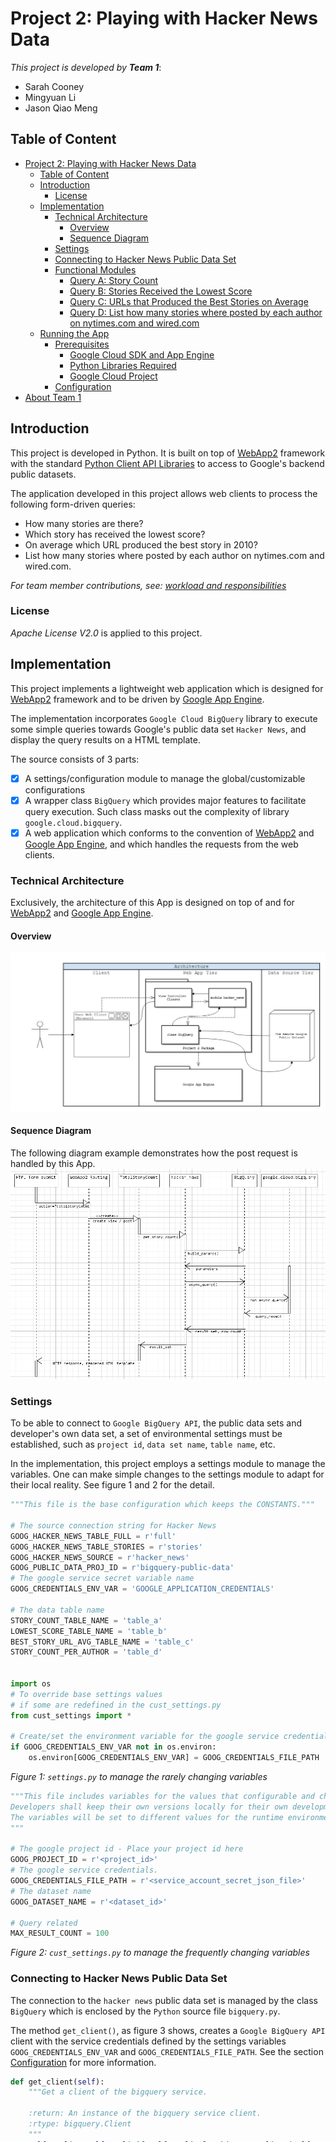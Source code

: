 <!--
Copyright 2017 team1@course_bigdata, Saint Joseph's University

Licensed under the Apache License, Version 2.0 (the "License");
you may not use this file except in compliance with the License.
You may obtain a copy of the License at

   http://www.apache.org/licenses/LICENSE-2.0

Unless required by applicable law or agreed to in writing, software
distributed under the License is distributed on an "AS IS" BASIS,
WITHOUT WARRANTIES OR CONDITIONS OF ANY KIND, either express or implied.
See the License for the specific language governing permissions and
limitations under the License.
-->

<p>&nbsp;</p>
<p>&nbsp;</p>
<p>&nbsp;</p>
<p>&nbsp;</p>
<p>&nbsp;</p>
<p>&nbsp;</p>
<p>&nbsp;</p>
<p>&nbsp;</p>
<p>&nbsp;</p>
<p>&nbsp;</p>
<p>&nbsp;</p>
<p>&nbsp;</p>
<p>&nbsp;</p>
<p>&nbsp;</p>
<p>&nbsp;</p>
<p>&nbsp;</p>

# Project 2: Playing with Hacker News Data


*This project is developed by* ***Team 1***:
* Sarah Cooney
* Mingyuan Li
* Jason Qiao Meng

<div class="page-break"></div>

## Table of Content
- [Project 2: Playing with Hacker News Data](#project-2-playing-with-hacker-news-data)
    - [Table of Content](#table-of-content)
    - [Introduction](#introduction)
        - [License](#license)
    - [Implementation](#implementation)
        - [Technical Architecture](#technical-architecture)
            - [Overview](#overview)
            - [Sequence Diagram](#sequence-diagram)
        - [Settings](#settings)
        - [Connecting to Hacker News Public Data Set](#connecting-to-hacker-news-public-data-set)
        - [Functional Modules](#functional-modules)
            - [Query A: Story Count](#query-a-story-count)
            - [Query B: Stories Received the Lowest Score](#query-b-stories-received-the-lowest-score)
            - [Query C: URLs that Produced the Best Stories on Average](#query-c-urls-that-produced-the-best-stories-on-average)
            - [Query D: List how many stories where posted by each author on nytimes.com and wired.com](#query-d-list-how-many-stories-where-posted-by-each-author-on-nytimescom-and-wiredcom)
    - [Running the App](#running-the-app)
        - [Prerequisites](#prerequisites)
            - [Google Cloud SDK and App Engine](#google-cloud-sdk-and-app-engine)
            - [Python Libraries Required](#python-libraries-required)
            - [Google Cloud Project](#google-cloud-project)
        - [Configuration](#configuration)
- [About Team 1](#about-team-1)

## Introduction
This project is developed in Python. It is built on top of [WebApp2][webapp2] framework with the standard [Python Client API Libraries][goog_py_cli_api] to access to Google's backend public datasets.

The application developed in this project allows web clients to process the following form-driven queries:
+ How many stories are there?
+ Which story has received the lowest score?
+ On average which URL produced the best story in 2010?
+ List how many stories where posted by each author on nytimes.com and wired.com.

*For team member contributions, see: [workload and responsibilities][ranking]*

### License
*Apache License V2.0* is applied to this project.

## Implementation
This project implements a lightweight web application which is designed for [WebApp2][webapp2] framework and to be driven by [Google App Engine][goog_python_app_engine].

The implementation incorporates `Google Cloud BigQuery` library to execute some simple queries towards Google's public data set `Hacker News`, and display the query results on a HTML template.

The source consists of 3 parts:
+ [x] A settings/configuration module to manage the global/customizable configurations
+ [x] A wrapper class `BigQuery` which provides major features to facilitate query execution. Such class masks out the complexity of library `google.cloud.bigquery`.
+ [x] A web application which conforms to the convention of [WebApp2][webapp2] and [Google App Engine][goog_python_app_engine], and which handles the requests from the web clients.

### Technical Architecture
Exclusively, the architecture of this App is designed on top of and for [WebApp2][webapp2] and [Google App Engine][goog_python_app_engine].

#### Overview
![alt text](architeture.png "The project architecture")

#### Sequence Diagram
The following diagram example demonstrates how the post request is handled by this App.
![alt text](sequence.png "The project architecture")

### Settings
To be able to connect to `Google BigQuery API`, the public data sets and developer's own data set, a set of environmental settings must be established, such as `project id`, `data set name`, `table name`, etc.

In the implementation, this project employs a settings module to manage the variables. One can make simple changes to the settings module to adapt for their local reality. See figure 1 and 2 for the detail.

```python
"""This file is the base configuration which keeps the CONSTANTS."""

# The source connection string for Hacker News
GOOG_HACKER_NEWS_TABLE_FULL = r'full'
GOOG_HACKER_NEWS_TABLE_STORIES = r'stories'
GOOG_HACKER_NEWS_SOURCE = r'hacker_news'
GOOG_PUBLIC_DATA_PROJ_ID = r'bigquery-public-data'
# The google service secret variable name
GOOG_CREDENTIALS_ENV_VAR = 'GOOGLE_APPLICATION_CREDENTIALS'

# The data table name
STORY_COUNT_TABLE_NAME = 'table_a'
LOWEST_SCORE_TABLE_NAME = 'table_b'
BEST_STORY_URL_AVG_TABLE_NAME = 'table_c'
STORY_COUNT_PER_AUTHOR = 'table_d'


import os
# To override base settings values
# if some are redefined in the cust_settings.py
from cust_settings import *

# Create/set the environment variable for the google service credentials
if GOOG_CREDENTIALS_ENV_VAR not in os.environ:
    os.environ[GOOG_CREDENTIALS_ENV_VAR] = GOOG_CREDENTIALS_FILE_PATH

```
*Figure 1: `settings.py` to manage the rarely changing variables*

```python
"""This file includes variables for the values that configurable and changing.
Developers shall keep their own versions locally for their own development environments.
The variables will be set to different values for the runtime environment.
"""

# The google project id - Place your project id here
GOOG_PROJECT_ID = r'<project_id>'
# The google service credentials.
GOOG_CREDENTIALS_FILE_PATH = r'<service_account_secret_json_file>'
# The dataset name
GOOG_DATASET_NAME = r'<dataset_id>'

# Query related
MAX_RESULT_COUNT = 100
```
*Figure 2: `cust_settings.py` to manage the frequently changing variables*

### Connecting to Hacker News Public Data Set
The connection to the `hacker news` public data set is managed by the class `BigQuery` which is enclosed by the `Python` source file `bigquery.py`.

The method `get_client()`, as figure 3 shows, creates a `Google BigQuery API` client with the service credentials defined by the settings variables `GOOG_CREDENTIALS_ENV_VAR` and `GOOG_CREDENTIALS_FILE_PATH`. See the section [Configuration](#configuration) for more information.
```python
def get_client(self):
    """Get a client of the bigquery service.

    :return: An instance of the bigquery service client.
    :rtype: bigquery.Client
    """
    self.__cli = self.__cli if self.__cli else bigquery.Client(self.__proj)
    return self.__cli
```
*Figure 3: `get_client()` to create a `Google BigQuery Client` object.*

A query can be executed in either synchronous or asynchronous way. Figure 4 shows the method `sync_query` and figure 5 shows the method `async_query`.
```python
def sync_query(self, query, params=()):
    """Perform a query and return the result and the total count of the affected rows.
    To use the parameters, please refer to the example below::
        query_parameters=(
            bigquery.ScalarQueryParameter('corpus', 'STRING', corpus),
            bigquery.ScalarQueryParameter(
                'min_word_count',
                'INT64',
                min_word_count))

    :param query: A Standard SQL that Google BigQuery accepts.
    :type query: str
    :param params: (Optional) The parameters that the query uses.
    :type params: tuple
    :return: Returns the result set (only values) and the total count of the affected rows.
    :rtype: tuple
    """
    self.__cli = self.get_client()
    query_results = self.__cli.run_sync_query(query, query_parameters=params)

    # Use standard SQL syntax for queries.
    # See: https://cloud.google.com/bigquery/sql-reference/
    query_results.use_legacy_sql = False
    query_results.run()
    # get all possible rows
    pt = None
    rs = []
    while True:
        row_data, total_rows, pt = query_results.fetch_data(MAX_RESULT_COUNT, page_token=pt)
        rs += row_data
        if not pt:
            break

    return rs, total_rows
```
*Figure 4: `sync_query` to run a query synchronously*

```python
def async_query(self, query, params=(), dest_table=None, dest_dataset=None):
    """Perform a query *asynchronously* and return the result and the total count of the affected rows.

    :param query: A Standard SQL that Google BigQuery accepts.
    :type query: str
    :param params: (Optional) The parameters that the query uses.
    :type params: tuple
    :param dest_table: (Optional) The name of the destination table where the job saves the result set.
    :type dest_table: str
    :param dest_dataset: (Optional) The name of the dataset which has the destination table.
                        If omitted, ``GOOG_DATASET_NAME`` is used by default.
    :type dest_dataset: str
    :return: Returns the result set (only values) and the total count of the affected rows.
    :rtype: tuple
    """
    self.__cli = self.get_client()
    query_job = self.__cli.run_async_query(str(uuid.uuid4()), query, query_parameters=params)
    query_job.use_legacy_sql = False
    if dest_table:
        ds = self.__cli.dataset(dest_dataset) if dest_dataset else self.get_dataset()
        tbl_save = ds.table(dest_table)
        query_job.destination = tbl_save
        query_job.write_disposition = 'WRITE_TRUNCATE' if tbl_save.exists() else 'WRITE_EMPTY'

    query_job.begin()
    # wait for the job complete
    self.__async_wait(query_job)

    # Drain the query results by requesting a page at a time.
    query_results = query_job.results()
    rs = []
    pt = None
    while True:
        row_data, total_rows, page_token = query_results.fetch_data(MAX_RESULT_COUNT, page_token=pt)
        rs += row_data
        if not page_token:
            break

    return rs, total_rows
```
*Figure 5: `async_query` to run a query asynchronously*

The `BigQuery` class also provides a function `build_params()` to construct simple parameters for a parameterized query. Figure 6 shows how the parameters are built.
```python
@classmethod
def build_params(cls, params):
    """Construct a tuple of the SQL parameters.

    `Note: this function produce scalar parameters only.`

    :param params: A ``python`` ``dict`` which holds the parameters
                   in form of {'name': value} where the value can be any object.
    :type params: dict
    :return: Returns a tuple of SQL parameter objects
    :rtype: tuple
    """
    if not params:
        return None

    def get_type(k, v):
        t = 'STRING'
        if isinstance(v, int):
            t = 'INT64'
        elif isinstance(v, float):
            t = 'FLOAT64'
        elif isinstance(v, bool):
            t = 'BOOL'
        return bigquery.ScalarQueryParameter(k, t, v)

    return tuple([get_type(key, value) for key, value in params.iteritems()])
```
*Figure 6: `build_params()` to construct parameters*

### Functional Modules
While the `BigQuery` class acts as the fundamental module, The queries and client requests are handled by the functional modules. The module `hacker_news.py` includes functions to run the queries that are asked by the requirements; The view controller modules incorporates [WebApp2][webapp2] framework to handle the requests and responses.

#### Query A: Story Count
This query's request is sent by a HTML form and is handled by the view class `TotalStoryCount`, and the query is executed by the function `get_story_count()` in `hacker_news.py`.

Figure 7 and 8 show the implementations.

```python
class TotalStoryCount(webapp2.RequestHandler):
    def post(self):
        rows = hacker.get_story_count()
        temp_vals = {
            'active_tab': 'QueryA',
            'values': rows if rows else None
        }
        path = os.path.join(os.path.dirname(__file__), 'index.html')
        self.response.headers['Content-Type'] = 'text/html'
        self.response.out.write(template.render(path, temp_vals))

```
*Figure 7: class `TotalStoryCount` to handle the form POST request*


```python
def get_story_count():
    sql = """
        SELECT COUNT(id) AS storyCount
        FROM `$proj.$ds.$table`
    """
    sub = {
        'proj': GOOG_PUBLIC_DATA_PROJ_ID,
        'ds': GOOG_HACKER_NEWS_SOURCE,
        'table': GOOG_HACKER_NEWS_TABLE_STORIES
    }

    bq = BigQuery()
    bq.get_client()
    return bq.async_query(Template(sql).substitute(sub), params=(), dest_table=STORY_COUNT_TABLE_NAME)[0]

```
*Figure 8: `get_story_count()` to run the query*

Figure 9 and 10 depict the UI at the client side before and after the query request.

![alt_text](story_count_before.png "Before the request")
*Figure 9: UI before user clicks on `Get Result`*

![alt_text](story_count_after.png "After the request")
*Figure 10: UI after user clicks on `Get Result`*

#### Query B: Stories Received the Lowest Score
This query's request is sent by a HTML form and is handled by the view class `LowestStoryScore`, and the query is executed by the function `get_lowest_story_score()` in `hacker_news.py`.

Due to API result fetching timeout issue, the function `get_lowest_story_score()` gets only `MAX_RESULT_COUNT` number of result records. For instance, it's `100` that is set shown by figure 14.

Figure 11 and 12 show the implementations.

```python
class LowestStoryScore(webapp2.RequestHandler):
    def post(self):
        rows, count = hacker.get_lowest_story_score()
        temp_vals = {
            'active_tab': 'QueryB',
            'total_count': count,
            'page_size': MAX_RESULT_COUNT,
            'values': rows if rows else None
        }
        path = os.path.join(os.path.dirname(__file__), 'index.html')
        self.response.headers['Content-Type'] = 'text/html'
        self.response.out.write(template.render(path, temp_vals))
```
*Figure 11: class `LowestStoryScore` to handle the form POST request*


```python
def get_lowest_story_score():
    sql = """
        SELECT score, title, url, author
        FROM `$proj.$ds.$table`
        WHERE score is not null
        AND score <= (SELECT MIN(score) FROM `$proj.$ds.$table`)
    """
    sub = {
        'proj': GOOG_PUBLIC_DATA_PROJ_ID,
        'ds': GOOG_HACKER_NEWS_SOURCE,
        'table': GOOG_HACKER_NEWS_TABLE_STORIES
    }

    bq = BigQuery()
    bq.get_client()
    return bq.async_query_limited(Template(sql).substitute(sub), dest_table=LOWEST_SCORE_TABLE_NAME)
```
*Figure 12: `get_lowest_story_score()` to run the query*

Figure 13 and 14 depict the UI at the client side before and after the query request.

![alt_text](story_lowest_score_before.png "Before the request")
*Figure 13: UI before user clicks on `Get Result`*

![alt_text](story_lowest_score_after.png "After the request")
*Figure 14: UI after user clicks on `Get Result`*

#### Query C: URLs that Produced the Best Stories on Average
This query's request is sent by a HTML form and is handled by the view class `BestStoryProducerAVG`, and the query is executed by the function `best_story_producer_on_avg()` in `hacker_news.py`.

Figure 15 and 16 show the implementations.

```python
class BestStoryProducerAVG(webapp2.RequestHandler):
    def post(self):
        rows = hacker.best_story_producer_on_avg()
        temp_vals = {
            'active_tab': 'QueryC',
            'values': rows if rows else None
        }
        path = os.path.join(os.path.dirname(__file__), 'index.html')
        self.response.headers['Content-Type'] = 'text/html'
        self.response.out.write(template.render(path, temp_vals))
```
*Figure 15: class `BestStoryProducerAVG` to handle the form POST request*


```python
def best_story_producer_on_avg():
    sql = """
        SELECT url, AVG(score) AS avgScore
        FROM `$proj.$ds.$table`
        WHERE
            TYPE = @type
        AND TIMESTAMP <= @end_date
        AND TIMESTAMP >= @start_date
        GROUP BY url
        HAVING avgScore >= (
          SELECT AVG(score) AS score
          FROM `$proj.$ds.$table`
          WHERE
              TYPE = @type
          AND url IS NOT NULL
          AND url <> ''
          AND TIMESTAMP <= @end_date
          AND TIMESTAMP >= @start_date
          GROUP BY url
          ORDER BY score DESC
          LIMIT 1 )
          ORDER BY avgScore DESC
    """
    sub = {
        'proj': GOOG_PUBLIC_DATA_PROJ_ID,
        'ds': GOOG_HACKER_NEWS_SOURCE,
        'table': GOOG_HACKER_NEWS_TABLE_FULL
    }
    params = {
        'type': 'story',
        'start_date': '2010-01-01 00:00:01',
        'end_date': '2010-12-31 23:59:59'
    }
    p = BigQuery.build_params(params)

    bq = BigQuery()
    bq.get_client()
    return bq.async_query(Template(sql).substitute(sub), p, BEST_STORY_URL_AVG_TABLE_NAME)[0]
```
*Figure 16: `best_story_producer_on_avg()` to run the query*

Figure 17 and 18 depict the UI at the client side before and after the query request.

![alt_text](url_avg_best_before.png "Before the request")
*Figure 17: UI before user clicks on `Get Result`*

![alt_text](url_avg_best_after.png "After the request")
*Figure 18: UI after user clicks on `Get Result`*

#### Query D: List how many stories where posted by each author on nytimes.com and wired.com
***: TODO***

#### Reset
The feature `Reset` offers a complete cleanup. It removes the data set which is defined by `GOOG_DATASET_NAME` and recreate the data set under the project.

Figure 19 and 20 show the implementations.

```python
class Reset(webapp2.RequestHandler):
    """Performs a environment clean-up."""

    def get(self):
        hacker.reset()
        self.redirect('/')
```
*Figure 19: class `Reset` to handle the client request*

```python
def reset():
    bq = BigQuery()
    bq.get_client()
    ds = bq.get_dataset()
    if ds.exists():
        for t in ds.list_tables():
            t.delete()
        ds.reload()
        ds.delete()
    ds.create()
```
*Figure 20: `reset()` to remove and recreate the data set*

## Running the App
This web app is development for [Google App Engine][goog_python_app_engine]. It can run locally without `Google Cloud Platform`'s `standard environment`.
However there are a few things to be done before the app can be run.

### Prerequisites
Make sure the following software packages are installed.

#### Google Cloud SDK and App Engine
+ Download and install the `Google Cloud SDK` from https://cloud.google.com/sdk/docs/.
+ Initialize the `Google Cloud Client` environment by using the following command:
```cmd
X:\> gcloud init
```
+ Install [Google App Engine][goog_python_app_engine] by using the following commands:
```cmd
X:\> gcloud components install app-engine-python
X:\> gcloud components install app-engine-python-extras
```

#### Python Libraries Required
Go to the project's `src` directory, make a sub directory named `lib`, and apply the following commands:
```cmd
X:\> pip install -U -t lib/ google-api-python-client
X:\> pip install -U -t lib/ google-cloud-bigquery
```

#### Google Cloud Project
A valid `Google Cloud` project is used by this app.

+ Go to [Google Cloud Console](https://console.cloud.google.com) and make sure there is a functional project.
+ Go to `IAM & Admin` page of the `Google Cloud Console`, assign `Bigquery > Data Owner` role to the service account.

### Configuration
Before the app can be driven by the [Google App Engine][goog_python_app_engine], A few changes should be made for the project to adapt to the local environment.

Open `cust_settings.py`, set the proper values to the following variables:
```python
# The google project id - Place your project id here
GOOG_PROJECT_ID = r'<project_id>'
# The google service credentials.
GOOG_CREDENTIALS_FILE_PATH = r'<service_account_secret_json_file>'
# The dataset name
GOOG_DATASET_NAME = r'<dataset_id>'
```

### Launching The App
Use the following command to run the web app:
```cmd
X:\<project_root>\src\> dev_appserver.py app.yaml
```

# About Team 1
Team 1 consists of three members, who are:
+ Jason Qiao Meng *(Team Lead)*
+ Sarah Cooney *(Developer)*
+ Mingyuan Li *(Developer)*

<!-- Reference links -->
[goog_bigquery]: https://cloud.google.com/bigquery/docs/  "Google BigQuery Documentation"
[bigtable_hacker_news]: https://cloud.google.com/bigquery/public-data/hacker-news "Hacker News Data"
[goog_python_app_engine]: https://cloud.google.com/appengine/docs/standard/python/ "Google App Engine Python Standard Environment Documentation"
[webapp2]: https://cloud.google.com/appengine/docs/standard/python/tools/webapp2 "The webapp2 Framework"
[goog_py_cli_api]: https://developers.google.com/api-client-library/python/ "Google Python Client API"
[ranking]: ranking.html "Team Member Efforts & Contributions"
